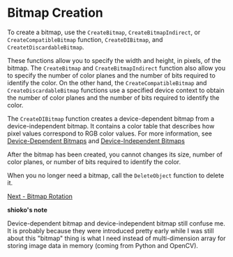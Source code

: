<!-- https://docs.microsoft.com/en-us/windows/win32/gdi/bitmap-creation -->

# Bitmap Creation

To create a bitmap, use the `CreateBitmap`, `CreateBitmapIndirect`, or `CreateCompatibleBitmap` function, `CreateDIBitmap`, and `CreatetDiscardableBitmap`.

These functions allow you to specify the width and height, in pixels, of the bitmap. The `CreateBitmap` and `CreateBitmapIndirect` function also allow you to specify the number of color planes and the number of bits required to identify the color. On the other hand, the `CreateCompatibleBitmap` and `CreateDiscardableBitmap` functions use a specified device context to obtain the number of color planes and the number of bits required to identify the color.

The `CreateDIBitmap` function creates a device-dependent bitmap from a device-independent bitmap. It contains a color table that describes how pixel values correspond to RGB color values. For more information, see [Device-Dependent Bitmaps](./bitmaps-classifications/device-dependent-bitmaps.md) and [Device-Independent Bitmaps](./bitmaps-classifications/device-independent-bitmaps.md)

After the bitmap has been created, you cannot changes its size, number of color planes, or number of bits required to identify the color.

When you no longer need a bitmap, call the `DeleteObject` function to delete it.

<!-- END -->

[Next - Bitmap Rotation](./bitmap-rotation.md)

__shioko's note__

Device-dependent bitmap and device-independent bitmap still confuse me. It is probably because they were introduced pretty early while I was still about this "bitmap" thing is what I need instead of multi-dimension array for storing image data in memory (coming from Python and OpenCV).
